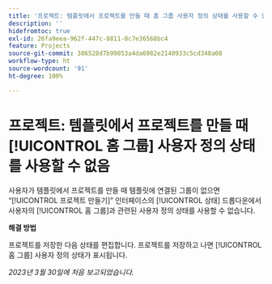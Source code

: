 ```yaml
---
title: '프로젝트: 템플릿에서 프로젝트를 만들 때 홈 그룹 사용자 정의 상태를 사용할 수 없음'
description: ''
hidefromtoc: true
exl-id: 26fa9eea-962f-447c-8811-0c7e36568bc4
feature: Projects
source-git-commit: 386528d7b99053a4da6982e2140933c5cd348a08
workflow-type: ht
source-wordcount: '91'
ht-degree: 100%

---
```


# 프로젝트: 템플릿에서 프로젝트를 만들 때 [!UICONTROL 홈 그룹] 사용자 정의 상태를 사용할 수 없음

사용자가 템플릿에서 프로젝트를 만들 때 템플릿에 연결된 그룹이 없으면 “[!UICONTROL 프로젝트 만들기]” 인터페이스의 [!UICONTROL 상태] 드롭다운에서 사용자의 [!UICONTROL 홈 그룹]과 관련된 사용자 정의 상태를 사용할 수 없습니다.

**해결 방법**

프로젝트를 저장한 다음 상태를 편집합니다. 프로젝트를 저장하고 나면 [!UICONTROL 홈 그룹] 사용자 정의 상태가 표시됩니다.

_2023년 3월 30일에 처음 보고되었습니다._
